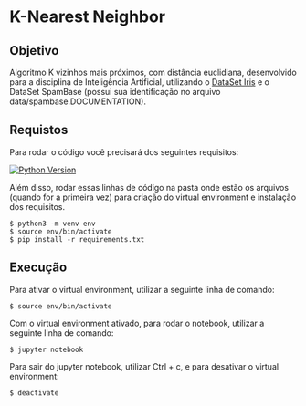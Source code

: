# K-Nearest Neighbor

## Objetivo

Algoritmo K vizinhos mais próximos, com distância euclidiana, desenvolvido para a disciplina de Inteligência Artificial, utilizando o [DataSet Iris](https://archive.ics.uci.edu/ml/datasets/Iris) e o DataSet SpamBase (possui sua identificação no arquivo data/spambase.DOCUMENTATION). 

## Requistos

Para rodar o código você precisará dos seguintes requisitos:  

[![Python Version](https://img.shields.io/badge/python-3.8.2-green)](https://www.python.org/downloads/release/python-382/)

Além disso, rodar essas linhas de código na pasta onde estão os arquivos (quando for a primeira vez) para criação do virtual environment e instalação dos requisitos.
```
$ python3 -m venv env
$ source env/bin/activate
$ pip install -r requirements.txt
  ```
  
## Execução

Para ativar o virtual environment, utilizar a seguinte linha de comando:
```
$ source env/bin/activate
```  

Com o virtual environment ativado, para rodar o notebook, utilizar a seguinte linha de comando:
```
$ jupyter notebook
```

Para sair do jupyter notebook, utilizar Ctrl + c, e para desativar o virtual environment:
```
$ deactivate
```

